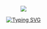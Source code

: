 <p align="center">
    <img src="https://capsule-render.vercel.app/api?type=waving&height=300&color=gradient&text=Welcome%20to%20my%20space&fontAlign=48&fontColor=0d1117&animation=fadeIn&stroke=0d1117&reversal=false&desc=Salianbooth&descAlign=61&descAlignY=38" />
</p>
<p align="center">
<a href="https://git.io/typing-svg"><img src="https://readme-typing-svg.demolab.com?font=Fira+Code&pause=1000&color=A347F7&center=true%C2%A0%E7%9C%9F&vCenter=true%C2%A0%E7%9C%9F&repeat=true%C2%A0%E7%9C%9F&random=&width=449&lines=Welcome+to+my+Github+profile+page!;I'm+trying+my+best+to+learn+programming" alt="Typing SVG" /></a>
</p>
